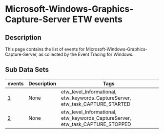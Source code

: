 # Microsoft-Windows-Graphics-Capture-Server ETW events

## Description
This page contains the list of events for Microsoft-Windows-Graphics-Capture-Server, as collected by the Event Tracing for Windows.

## Sub Data Sets
|events|Description|Tags|
|---|---|---|
|[1](events/event-1.md)|None|etw_level_Informational, etw_keywords_CaptureServer, etw_task_CAPTURE_STARTED|
|[2](events/event-2.md)|None|etw_level_Informational, etw_keywords_CaptureServer, etw_task_CAPTURE_STOPPED|
